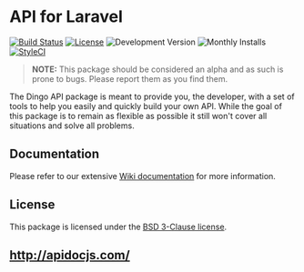 # API for Laravel

[![Build Status](https://img.shields.io/travis/dingo/api/master.svg?style=flat-square)](https://travis-ci.org/dingo/api)
[![License](https://img.shields.io/packagist/l/dingo/api.svg?style=flat-square)](https://packagist.org/packages/dingo/api)
![Development Version](https://img.shields.io/packagist/vpre/dingo/api.svg?style=flat-square)
![Monthly Installs](https://img.shields.io/packagist/dm/dingo/api.svg?style=flat-square)
[![StyleCI](https://styleci.io/repos/18673522/shield)](https://styleci.io/repos/18673522)

> **NOTE:** This package should be considered an alpha and as such is prone to bugs. Please report them as you find them.

The Dingo API package is meant to provide you, the developer, with a set of tools to help you easily and quickly build your own API. While the goal of this package is to remain as flexible as possible it still won't cover all situations and solve all problems.

## Documentation

Please refer to our extensive [Wiki documentation](https://github.com/dingo/api/wiki) for more information.

## License

This package is licensed under the [BSD 3-Clause license](http://opensource.org/licenses/BSD-3-Clause).


## http://apidocjs.com/
